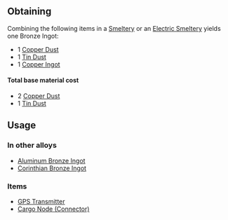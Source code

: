 
## Obtaining

Combining the following items in a [Smeltery](https://github.com/Slimefun/Slimefun4/wiki/Smeltery) or an [Electric Smeltery](https://github.com/Slimefun/Slimefun4/wiki/Electric-Smeltery) yields one Bronze Ingot:

* 1 [Copper Dust](https://github.com/Slimefun/Slimefun4/wiki/Copper-Dust)
* 1 [Tin Dust](https://github.com/Slimefun/Slimefun4/wiki/Tin-Dust)
* 1 [Copper Ingot](https://github.com/Slimefun/Slimefun4/wiki/Copper-Ingot)

#### Total base material cost 

* 2 [Copper Dust](https://github.com/Slimefun/Slimefun4/wiki/Copper-Dust)
* 1 [Tin Dust](https://github.com/Slimefun/Slimefun4/wiki/Tin-Dust)

## Usage

### In other alloys

* [Aluminum Bronze Ingot](https://github.com/Slimefun/Slimefun4/wiki/Aluminum-Bronze-Ingot)
* [Corinthian Bronze Ingot](https://github.com/Slimefun/Slimefun4/wiki/Corinthian-Bronze-Ingot)

### Items

* [GPS Transmitter](https://github.com/Slimefun/Slimefun4/wiki/GPS-Transmitter)
* [Cargo Node (Connector)](https://github.com/Slimefun/Slimefun4/wiki/Connector-Node)
